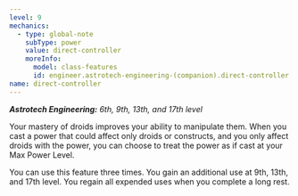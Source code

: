 ```yaml
---
level: 9
mechanics:
  - type: global-note
    subType: power
    value: direct-controller
    moreInfo:
      model: class-features
      id: engineer.astrotech-engineering-(companion).direct-controller
name: direct-controller
---
```

_**Astrotech Engineering:** 6th, 9th, 13th, and 17th level_
Your mastery of droids improves your ability to manipulate them. When you cast a power that could affect only droids or constructs, and you only affect droids with the power, you can choose to treat the power as if cast at your Max Power Level.
You can use this feature three times. You gain an additional use at 9th, 13th, and 17th level. You regain all expended uses when you complete a long rest.